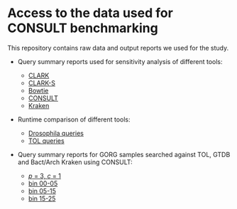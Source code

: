 # Access to the data used for CONSULT benchmarking

This repository contains raw data and output reports we used for the study.

* Query summary reports used for sensitivity analysis of different tools:
    - [CLARK](https://github.com/noraracht/lsh_raw_data/tree/main/tool_comparison/result_clark_ToL_all_df_10Mqueries_10470fna)
    - [CLARK-S](https://github.com/noraracht/lsh_raw_data/tree/main/tool_comparison/result_clark_S_ToL_all_df_10Mqueries)
    - [Bowtie](https://github.com/noraracht/lsh_raw_data/tree/main/tool_comparison/result_bowtie_ToL_all_df_10Mqueries_stats)
    - [CONSULT](https://github.com/noraracht/lsh_raw_data/tree/main/tool_comparison/report_consult_tol_10Mqueries)
    - [Kraken](https://github.com/noraracht/lsh_raw_data/tree/main/tool_comparison/report_kraken_ToL_noViral_all_k35l31s7_unmasked_0.0_query10M)


* Runtime comparison of different tools:
    - [Drosophila queries](https://github.com/noraracht/lsh_raw_data/tree/main/runtime/dros_queries)
    - [TOL queries](https://github.com/noraracht/lsh_raw_data/tree/main/runtime/tol_queries)


* Query summary reports for GORG samples searched against TOL, GTDB and Bact/Arch Kraken using CONSULT:
    - [*p* = 3, *c* = 1](https://github.com/noraracht/lsh_raw_data/tree/main/gorg_default_consult)
    - [bin 00-05](https://drive.google.com/file/d/1KSVb4cUniOavCVKEsiekOkBfDZqrfIuW/view?usp=sharing)
    - [bin 05-15](https://drive.google.com/file/d/1F2xo9C1KK7dNxlBvpgDOYPtN7wYnO8ih/view?usp=sharing)
    - [bin 15-25](https://drive.google.com/file/d/1gEsUUhXMZmwibN4JFod2YArOVDisrJzH/view?usp=sharing)


<!--* Query summary reports and distance matrices used for simulation experiment with overlapping contaminants:
    - [Dros_contam_overlap_k35_conf0.0.zip](https://github.com/noraracht/kraken_raw_data/blob/master/Dros_contam_overlap_k35_conf0.0.zip)-->
